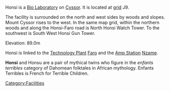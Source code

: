 Honsi is a [Bio Laboratory](Bio_Laboratory "wikilink") on
[Cyssor](Cyssor "wikilink"). It is located at
[grid](Map_grid "wikilink") J9.

The facility is surrounded on the north and west sides by woods and
slopes. Mount Cyssor rises to the west. In the same map grid, within the
northern woods and along the Honsi-Faro road is North Honsi Watch Tower.
To the southwest is South West Honsi Gun Tower.

Elevation: 89.0m

Honsi is linked to the [Technology Plant](Technology_Plant "wikilink")
[Faro](Faro "wikilink") and the [Amp Station](Amp_Station "wikilink")
[Nzame](Nzame "wikilink").

**Honsi** and Honsu are a pair of mythical twins who figure in the
*enfants terribles* category of Dahomean folktales in African mythology.
Enfants Terribles is French for Terrible Children.

[Category:Facilities](Category:Facilities "wikilink")
